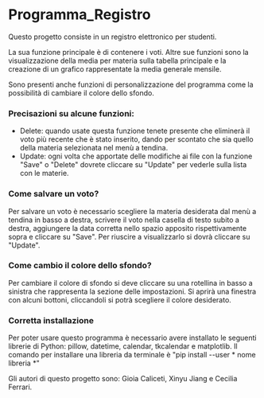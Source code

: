 # Programma_Registro
Questo progetto consiste in un registro elettronico per studenti. 

La sua funzione principale è di contenere i voti. Altre sue funzioni sono la visualizzazione della media per materia sulla tabella principale e la creazione di un grafico rappresentate la media generale mensile. 

Sono presenti anche funzioni di personalizzazione del programma come la possibilità di cambiare il colore dello sfondo.

### Precisazioni su alcune funzioni: 
- Delete: quando usate questa funzione tenete presente che eliminerà il voto più recente che è stato inserito, dando per scontato che sia quello della materia selezionata nel menù a tendina.
- Update: ogni volta che apportate delle modifiche ai file con la funzione "Save" o "Delete" dovrete cliccare su "Update" per vederle sulla lista con le materie.

### Come salvare un voto?
Per salvare un voto è necessario scegliere la materia desiderata dal menù a tendina in basso a destra, scrivere il voto nella casella di testo subito a destra, aggiungere la data corretta nello spazio apposito rispettivamente sopra e cliccare su "Save". Per riuscire a visualizzarlo si dovrà cliccare su "Update".

### Come cambio il colore dello sfondo?
Per cambiare il colore di sfondo si deve cliccare su una rotellina in basso a sinistra che rappresenta la sezione delle impostazioni. Si aprirà una finestra con alcuni bottoni, cliccandoli si potrà scegliere il colore desiderato.

### Corretta installazione
Per poter usare questo programma è necessario avere installato le seguenti librerie di Python: pillow, datetime, calendar, tkcalendar e matplotlib.
Il comando per installare una libreria da terminale è "pip install --user * nome libreria *"

Gli autori di questo progetto sono: Gioia Caliceti, Xinyu Jiang e Cecilia Ferrari.